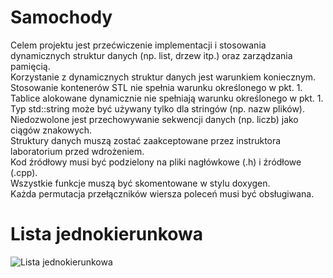 # Samochody
Celem projektu jest przećwiczenie implementacji i stosowania dynamicznych struktur danych (np. list, drzew itp.) oraz zarządzania pamięcią.  
Korzystanie z dynamicznych struktur danych jest warunkiem koniecznym.  
Stosowanie kontenerów STL nie spełnia warunku określonego w pkt. 1.  
Tablice alokowane dynamicznie nie spełniają warunku określonego w pkt. 1.  
Typ std::string może być używany tylko dla stringów (np. nazw plików). Niedozwolone jest przechowywanie sekwencji danych (np. liczb) jako ciągów znakowych.  
Struktury danych muszą zostać zaakceptowane przez instruktora laboratorium przed wdrożeniem.  
Kod źródłowy musi być podzielony na pliki nagłówkowe (.h) i źródłowe (.cpp).  
Wszystkie funkcje muszą być skomentowane w stylu doxygen.  
Każda permutacja przełączników wiersza poleceń musi być obsługiwana.  

# Lista jednokierunkowa
![Lista jednokierunkowa](https://user-images.githubusercontent.com/49723341/132537861-0f51acd5-7c14-40a0-b05d-0f8109bb6cfa.png)
